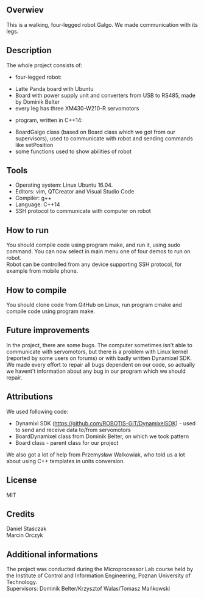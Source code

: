 ## Overwiev
This is a walking, four-legged robot Galgo. We made communication with its legs.

## Description
The whole project consists of:
- four-legged robot:
* Latte Panda board with Ubuntu
* Board with power supply unit and converters from USB to RS485, made by Dominik Belter
* every leg has three XM430-W210-R servomotors
- program, written in C++14:
* BoardGalgo class (based on Board class which we got from our supervisors), used to communicate with robot and sending commands like setPosition
* some functions used to show abilities of robot

## Tools
- Operating system: Linux Ubuntu 16.04.
- Editors: vim, QTCreator and Visual Studio Code
- Compiler: g++
- Language: C++14
- SSH protocol to communicate with computer on robot

## How to run
You should compile code using program make, and run it, using sudo command. You can now select in main menu one of four demos to run on robot.<br />
Robot can be controlled from any device supporting SSH protocol, for example from mobile phone.

## How to compile
You should clone code from GitHub on Linux, run program cmake and compile code using program make.

## Future improvements
In the project, there are some bugs. The computer sometimes isn't able to communicate with servomotors, but there is a problem with Linux kernel (reported by some users on forums) or with badly written Dynamixel SDK. We made every effort to repair all bugs dependent on our code, so actually we havent't information about any bug in our program which we should repair.

## Attributions
We used following code:
- Dynamixl SDK (https://github.com/ROBOTIS-GIT/DynamixelSDK) - used to send and receive data to/from servomotors
- BoardDynamixel class from Dominik Belter, on which we took pattern
- Board class - parent class for our project

We also got a lot of help from Przemysław Walkowiak, who told us a lot about using C++ templates in units conversion.

## License
MIT

## Credits
Daniel Staśczak<br />
Marcin Orczyk

## Additional informations
The project was conducted during the Microprocessor Lab course held by the Institute of Control and Information Engineering, Poznan University of Technology.<br />
Supervisors: Dominik Belter/Krzysztof Walas/Tomasz Mańkowski
